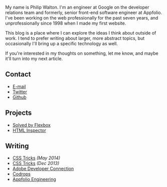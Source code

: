 <!--
{
  "layout": "page",
  "title": "About",
  "permalink": "/about"
}
-->

My name is Philip Walton. I'm an engineer at Google on the developer relations team and formerly, senior front-end software engineer at Appfolio. I've been working on the web professionally for the past seven years, and unprofessionally since 1998 when I made my first website.

This blog is a place where I can explore the ideas I think about outside of work. I tend to prefer writing about larger, more abstract topics, but occasionally I'll bring up a specific technology as well.

If you're interested in my thoughts on something, let me know, and maybe it'll turn into my next article.

## Contact

* [E-mail](mailto:philip@philipwalton.com)
* [Twitter](http://twitter.com/philwalton)
* [Github](http://github.com/philipwalton)

## Projects

* [Solved by Flexbox](http://philipwalton.github.io/solved-by-flexbox/)
* [HTML Inspector](https://github.com/philipwalton/html-inspector)

## Writing

* [CSS Tricks](http://css-tricks.com/dangers-stopping-event-propagation/) *(May 2014)*
* [CSS Tricks](http://css-tricks.com/interviewing-front-end-engineer-san-francisco/) *(Dec 2013)*
* [Adobe Developer Connection](http://www.adobe.com/devnet/html5/articles/css-everything-is-global-and-how-to-deal-with-it.html)
* [Codrops](http://tympanus.net/codrops/2013/01/22/defending-presentational-class-names/)
* [Appfolio Engineering](http://engineering.appfolio.com/2012/11/16/css-architecture/)
